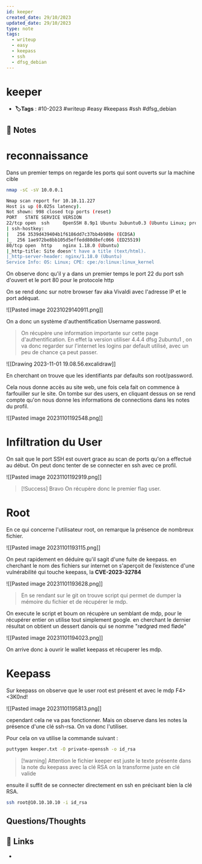 ```yaml
---
id: keeper
created_date: 29/10/2023
updated_date: 29/10/2023
type: note
tags:
  - writeup
  - easy
  - keepass
  - ssh
  - dfsg_debian
---
```


#  keeper
- **🏷️Tags** :  #10-2023 #writeup #easy #keepass #ssh #dfsg_debian

## 📝 Notes

# reconnaissance 

Dans un premier temps on regarde les ports qui sont ouverts sur la machine cible


```bash
nmap -sC -sV 10.0.0.1

Nmap scan report for 10.10.11.227
Host is up (0.025s latency).
Not shown: 998 closed tcp ports (reset)
PORT   STATE SERVICE VERSION
22/tcp open  ssh     OpenSSH 8.9p1 Ubuntu 3ubuntu0.3 (Ubuntu Linux; protocol 2.0)
| ssh-hostkey: 
|   256 3539d439404b1f6186dd7c37bb4b989e (ECDSA)
|_  256 1ae972be8bb105d5effedd80d8efc066 (ED25519)
80/tcp open  http    nginx 1.18.0 (Ubuntu)
|_http-title: Site doesn't have a title (text/html).
|_http-server-header: nginx/1.18.0 (Ubuntu)
Service Info: OS: Linux; CPE: cpe:/o:linux:linux_kernel

```

On observe donc qu'il y a dans un premier temps le port 22 du port ssh d'ouvert et le port 80 pour le protocole http

On se rend donc sur notre browser fav aka Vivaldi avec l'adresse IP et le port adéquat.

![[Pasted image 20231029140911.png]]

On a donc un système d'authentification Username password.

> On récupère une information importante sur cette page d'authentification. En effet la version utiliser 4.4.4 dfsg 2ubuntu1 , on va donc regarder sur l'internet les logins par default utilisé, avec un peu de chance ça peut passer.

![[Drawing 2023-11-01 19.08.56.excalidraw]]


En cherchant on trouve que les identifiants par defaults son root/password.

Cela nous donne accès au site web, une fois cela fait on commence à farfouiller sur le site. On tombe sur des users, en cliquant dessus on se rend compte qu'on nous donne les informations de connections dans les notes du profil.

![[Pasted image 20231101192548.png]]

# Infiltration du User 

On sait que le port SSH est ouvert grace au scan de ports qu'on a effectué au début. On peut donc tenter de se connecter en ssh avec ce profil.

![[Pasted image 20231101192919.png]]

>[!Success] Bravo
>On récupère donc le premier flag user.

# Root

En ce qui concerne l'utilisateur root, on remarque la présence de nombreux fichier.

![[Pasted image 20231101193115.png]]

On peut rapidement en déduire qu'il sagit d'une fuite de keepass. en cherchant le nom des fichiers sur internet on s'aperçoit de l’existence d'une vulnérabilité qui touche keepass, la **CVE-2023-32784**

![[Pasted image 20231101193628.png]]

>En se rendant sur le git on trouve script qui permet de dumper la mémoire du fichier et de récupérer le mdp.

On execute le script et boum on récupère un semblant de mdp, pour le récupérer entier on utilise tout simplement google. en cherchant le dernier résultat on obtient un dessert danois qui se nomme "rødgrød med fløde"

![[Pasted image 20231101194023.png]]

On arrive donc à ouvrir le wallet keepass et récuperer les mdp.

# Keepass

Sur keepass on observe que le user root est présent et avec le mdp F4><3K0nd!

![[Pasted image 20231101195813.png]]

cependant cela ne va pas fonctionner. Mais on observe dans les notes la présence d'une clé ssh-rsa. On va donc l'utiliser.

Pour cela on va utilise la commande suivant :

```bash
puttygen keeper.txt -O private-openssh -o id_rsa
```

>[!warning] Attention
>le fichier keeper est juste le texte présente dans la note du keepass avec la clé RSA on la transforme juste en clé valide

ensuite il suffit de se connecter directement en ssh en précisant bien la clé RSA.


```bash
ssh root@10.10.10.10 -i id_rsa
```


## Questions/Thoughts


## 🔗 Links
- 